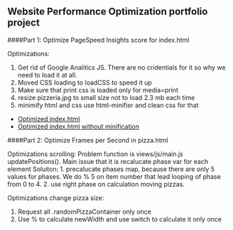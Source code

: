 ## Website Performance Optimization portfolio project


####Part 1: Optimize PageSpeed Insights score for index.html

Optimizations:
 1. Get rid of Google Analitics JS. There are no cridentials for it so why we need to load it at all.
 2. Moved CSS loading to loadCSS to speed it up
 3. Make sure that print css is loaded only for media=print
 4. resize pizzeria.jpg to small size not to load 2.3 mb each time
 5. minimify html and css use html-minifier and clean css for that

* [Optimized index.html](http://denismoroz.github.io/fend-p4/ "Optimized portfolio")
* [Optimized index.html without minification ](http://denismoroz.github.io/fend-p4/index.full.html "Not minified optimized portfolio")

####Part 2: Optimize Frames per Second in pizza.html

Optimizations scrolling:
 Problem function is views/js/main.js updatePositions(). Main issue that it is recalucate phase var for each element
 Soluiton:
 	1. precalucate phases map, because there are only 5 values for phases. We do % 5 on item number that lead looping of phase from 0 to 4.
 	2. use right phase on calculation moving pizzas.

Optimizations change pizza size:
 1. Request all .randomPizzaContainer only once
 2. Use % to calculate newWidth and use switch to calculate it only once
